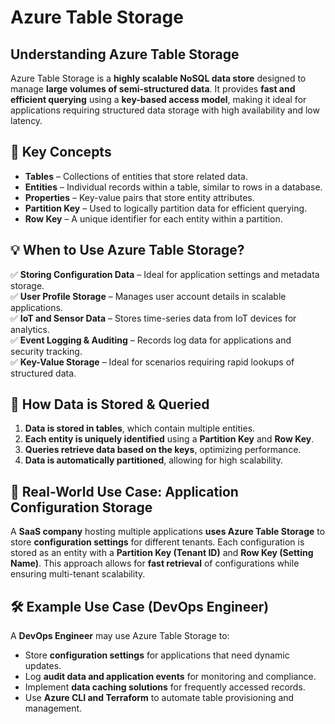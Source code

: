 # Azure Table Storage

## Understanding Azure Table Storage
Azure Table Storage is a **highly scalable NoSQL data store** designed to manage **large volumes of semi-structured data**. It provides **fast and efficient querying** using a **key-based access model**, making it ideal for applications requiring structured data storage with high availability and low latency.

## 🔹 Key Concepts
- **Tables** – Collections of entities that store related data.
- **Entities** – Individual records within a table, similar to rows in a database.
- **Properties** – Key-value pairs that store entity attributes.
- **Partition Key** – Used to logically partition data for efficient querying.
- **Row Key** – A unique identifier for each entity within a partition.

## 💡 When to Use Azure Table Storage?
✅ **Storing Configuration Data** – Ideal for application settings and metadata storage.  
✅ **User Profile Storage** – Manages user account details in scalable applications.  
✅ **IoT and Sensor Data** – Stores time-series data from IoT devices for analytics.  
✅ **Event Logging & Auditing** – Records log data for applications and security tracking.  
✅ **Key-Value Storage** – Ideal for scenarios requiring rapid lookups of structured data.  

## 🔹 How Data is Stored & Queried
1. **Data is stored in tables**, which contain multiple entities.  
2. **Each entity is uniquely identified** using a **Partition Key** and **Row Key**.  
3. **Queries retrieve data based on the keys**, optimizing performance.  
4. **Data is automatically partitioned**, allowing for high scalability.  

## 🏢 Real-World Use Case: Application Configuration Storage
A **SaaS company** hosting multiple applications **uses Azure Table Storage** to store **configuration settings** for different tenants. Each configuration is stored as an entity with a **Partition Key (Tenant ID)** and **Row Key (Setting Name)**. This approach allows for **fast retrieval** of configurations while ensuring multi-tenant scalability.

## 🛠️ Example Use Case (DevOps Engineer)
A **DevOps Engineer** may use Azure Table Storage to:
- Store **configuration settings** for applications that need dynamic updates.
- Log **audit data and application events** for monitoring and compliance.
- Implement **data caching solutions** for frequently accessed records.
- Use **Azure CLI and Terraform** to automate table provisioning and management.
